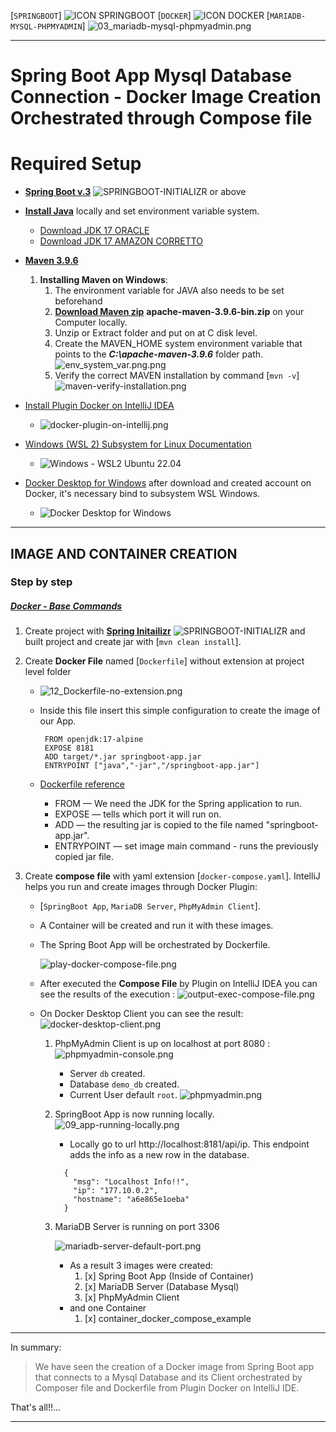 
[`SPRINGBOOT`] ![ICON SPRINGBOOT](https://start.spring.io/icon_144x144.7d360c62a3c2b77823306d48e19a144b.png)   [`DOCKER`] ![ICON DOCKER](https://avatars.githubusercontent.com/u/7739233?s=200&v=4)  [`MARIADB-MYSQL-PHPMYADMIN`] ![03_mariadb-mysql-phpmyadmin.png](03_mariadb-mysql-phpmyadmin.png)


---
Spring Boot App Mysql Database Connection - Docker Image Creation Orchestrated through Compose file
=============

# Required Setup

- [**Spring Boot v.3**](http://projects.spring.io/spring-boot/)  ![SPRINGBOOT-INITIALIZR](https://spring.io/favicon-32x32.png?v=96334d577af708644f6f0495dd1c7bc8) or above
- [**Install Java**](https://docs.aws.amazon.com/corretto/latest/corretto-17-ug/windows-install.html) locally and set environment variable system.
    - [Download JDK 17 ORACLE](https://www.oracle.com/java/technologies/downloads/#java17)
    - [Download JDK 17 AMAZON CORRETTO](https://github.com/corretto/corretto-17/releases)
- [**Maven 3.9.6**](https://maven.apache.org)
    1. **Installing Maven on Windows**:
        1. The environment variable for JAVA also needs to be set beforehand
        2. [**Download Maven zip**](https://maven.apache.org/download.cgi) **apache-maven-3.9.6-bin.zip** on your Computer locally.
        3. Unzip or Extract folder and put on at C disk level.
        4. Create the MAVEN_HOME system environment variable that points to the **_C:\apache-maven-3.9.6_** folder path.
           ![env_system_var.png.png](env_system_var.png)
       5. Verify the correct MAVEN installation by command [`mvn -v`] ![maven-verify-installation.png](maven-verify-installation.png)

- [Install Plugin Docker on IntelliJ IDEA](https://plugins.jetbrains.com/plugin/7724-docker)
    * ![docker-plugin-on-intellij.png](docker-plugin-on-intellij.png)

- [Windows (WSL 2) Subsystem for Linux Documentation](https://learn.microsoft.com/en-us/windows/wsl/)
    * ![Windows - WSL2 Ubuntu 22.04](01_image_wsl.png)

- [Docker Desktop for Windows](https://docs.docker.com/desktop/install/windows-install/) after download and created account on Docker, it's necessary bind to subsystem WSL Windows.
    * ![Docker Desktop for Windows](02_image_docker_desktop.png)

----

## IMAGE AND CONTAINER CREATION


### **Step by step**

##### [Docker - Base Commands](https://docs.docker.com/reference/cli/docker/)

1. Create  project with [**Spring Initailizr**](https://start.spring.io/)  ![SPRINGBOOT-INITIALIZR](https://spring.io/favicon-32x32.png?v=96334d577af708644f6f0495dd1c7bc8) and built project and create jar with [`mvn clean install`].

2. Create **Docker File** named [`Dockerfile`] without extension at project level folder 
   * ![12_Dockerfile-no-extension.png](12_Dockerfile-no-extension.png)
    
   *  Inside this file insert this simple configuration to create the image of our App.

       ```
        FROM openjdk:17-alpine
        EXPOSE 8181
        ADD target/*.jar springboot-app.jar
        ENTRYPOINT ["java","-jar","/springboot-app.jar"]
       ```
   * [Dockerfile reference](https://docs.docker.com/reference/dockerfile/)
     - FROM — We need the JDK for the Spring application to run.
     - EXPOSE — tells which port it will run on.
     - ADD — the resulting jar is copied to the file named "springboot-app.jar".
     - ENTRYPOINT — set image main command - runs the previously copied jar file.


3. Create **compose file** with yaml extension [`docker-compose.yaml`].
   IntelliJ helps you run and create images through Docker Plugin:
    - [`SpringBoot App`, `MariaDB Server`, `PhpMyAdmin Client`]. 
    - A Container will be created and run it with these images.
    - The Spring Boot App will be orchestrated by Dockerfile.
     
      ![play-docker-compose-file.png](04_play-docker-compose-file.png)

     - After executed the **Compose File** by Plugin on IntelliJ IDEA you can see the results of the execution :
       ![output-exec-compose-file.png](05_output-exec-compose-file-IntelliJ.png)

     - On Docker Desktop Client you can see the result:
        ![docker-desktop-client.png](06_output-exec-compose-file-docker-desktop.png)

       1. PhpMyAdmin Client is up on localhost at port 8080 :
         ![phpmyadmin-console.png](07_phpmyadmin-console.png)
           - Server `db` created.
           - Database `demo_db` created.
           - Current User default `root`.
             ![phpmyadmin.png](08_phpmyadmin.png)

       2. SpringBoot App is now running locally.
          ![09_app-running-locally.png](09_app-running-locally.png)
           - Locally go to url http://localhost:8181/api/ip. 
             This endpoint adds the info as a new row in the database.
            
            ```
              {
                "msg": "Localhost Info!!",
                "ip": "177.10.0.2",
                "hostname": "a6e865e1oeba"
              }
            ```
         
       3. MariaDB Server is running on port 3306 
        
          ![mariadb-server-default-port.png](10_mariadb-server-default-port.png)

           * As a result 3 images were created:
               1. [x] Spring Boot App (Inside of Container)
               2. [x] MariaDB Server (Database Mysql)
               3. [x] PhpMyAdmin Client
           - and one Container
               1. [x] container_docker_compose_example



****
In summary:
>  We have seen the creation of a Docker image from Spring Boot app that connects to a Mysql Database and its Client
orchestrated by Composer file and Dockerfile from Plugin Docker on IntelliJ IDE.


That's all!!...
*** 
